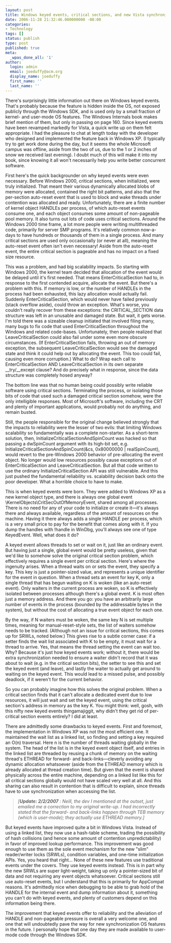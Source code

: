 ```yaml
---
layout: post
title: Windows keyed events, critical sections, and new Vista synchronization features
date: 2006-11-28 21:32:46.000000000 -08:00
categories:
- Technology
tags: []
status: publish
type: post
published: true
meta:
  _wpas_done_all: '1'
author:
  login: admin
  email: joeduffy@acm.org
  display_name: joeduffy
  first_name: ''
  last_name: ''
---
```

There's surprisingly little information out there on Windows keyed events.
That's probably because the feature is hidden inside the OS, not exposed publicly
through the Windows SDK, and is used only by a small fraction of kernel- and user-mode
OS features.  The Windows Internals book makes brief mention of them, but only
in passing on page 160.  Since keyed events have been revamped markedly for
Vista, a quick write up on them felt appropriate.  I had the pleasure to chat
at length today with the developer who designed and implemented the feature back
in Windows XP.  (I typically try to get work done during the day, but it
seems the whole Microsoft campus was offline, aside from the two of us, due to
the 1 or 2 inches of snow we received last evening).  I doubt much of this will
make it into my book, since knowing it all won't necessarily help you write better
concurrent software.

First here's the quick backgrounder on why keyed events were even necessary.
Before Windows 2000, critical sections, when initialized, were truly initialized.
That meant their various dynamically allocated blobs of memory were allocated, contained
the right bit patterns, and also that the per-section auto-reset event that is used
to block and wake threads under contention was allocated and ready.  Unfortunately,
there are a finite number of kernel object HANDLEs per process, of which auto-reset
events consume one, and each object consumes some amount of non-pageable pool memory.
It also turns out lots of code uses critical sections.  Around the Windows 2000
time frame, a lot more people were writing multithreaded code, primarily for server
SMP programs.  It's relatively common now-a-days to have hundreds or thousands
of them in a single process.  And many critical sections are used only occasionally
(or never at all), meaning the auto-reset event often isn't even necessary!
Aside from the auto-reset event, the entire critical section is pageable and has
no impact on a fixed size resource.

This was a problem, and had big scalability impacts.  So starting with Windows
2000, the kernel team decided that allocation of the event would be delayed until
it's first needed.  That means EnterCriticalSection had to, in response to
the first contended acquire, allocate the event.  But there's a problem with
this.  If memory is low, or the number of HANDLEs in the process had been exhausted,
this lazy allocation would actually fail.  Suddenly EnterCriticalSection, which
would never have failed previously (stack overflow aside), could throw an exception.
What's worse, you couldn't really recover from these exceptions: the CRITICAL\_SECTION
data structure was left in an unusable and damaged state.  But wait, it gets
worse.  I'm told there was a sizeable cleanup initiated that involved filing
many, many bugs to fix code that used EnterCriticalSection throughout the Windows
and related code-bases.  Unfortunately, then people realized that LeaveCriticalSection
could also fail under some even more obscure circumstances.  (If EnterCriticalSection
fails, throwing an out of memory exception, the subsequent LeaveCriticalSection would
see the damaged state and think it could help out by allocating the event.
This too could fail, causing even more corruption.)  What to do?  Wrap
each call to EnterCriticalSection AND LeaveCriticalSection in its own separate \_\_try/\_\_except
clause?  And do precisely what in response, since the data structure was completely
hosed anyway?

The bottom line was that no human being could possibly write reliable software using
critical sections.  Terminating the process, or isolating those bits of code
that used such a damaged critical section somehow, were the only intelligible responses.
Most of Microsoft's software, including the CRT and plenty of important applications,
would probably not do anything, and remain busted.

Still, the people responsible for the original change believed strongly that the
impacts to reliability were the lesser of two evils: that limiting Windows scalability
so fundamentally was a complete non-starter.  As a short-term solution, then,
InitializeCriticalSectionAndSpinCount was hacked so that passing a dwSpinCount argument
with its high-bit set, e.g. InitializeCriticalSectionAndSpinCount(&cs, 0x80000000
| realSpinCount), would revert to the pre-Windows 2000 behavior of pre-allocating
the event object.  No longer would low resources possibly cause exceptions out
of EnterCriticalSection and LeaveCriticalSection.  But all that code written
to use the ordinary InitializeCriticalSection API was still vulnerable.  And
this just pushed the fundamental reliability vs. scalability decision back onto the
poor developer.  What a horrible choice to have to make.

This is when keyed events were born.  They were added to Windows XP as a new
kernel object type, and there is always one global event \KernelObjects\CritSecOutOfMemoryEvent,
shared among all processes.  There is no need for any of your code to initialize
or create it—it's always there and always available, regardless of the amount
of resources on the machine.  Having it there always adds a single HANDLE per
process, which is a very small price to pay for the benefit that comes along with
it.  If you dump the handles with !handle in WinDbg, you'll always see one
of type KeyedEvent.  Well, what does it do?

A keyed event allows threads to set or wait on it, just like an ordinary event.
But having just a single, global event would be pretty useless, given that we'd
like to somehow solve the original critical section problem, which effectively requires
a single event per critical section.  Here's where the ingenuity arises.
When a thread waits on or sets the event, they specify a key.  This key is just
a pointer-sized value, and represents a unique identifier for the event in question.
When a thread sets an event for key K, only a single thread that has begun waiting
on K is woken (like an auto-reset event).  Only waiters in the current process
are woken, so K is effectively isolated between processes although there's a global
event.  K is most often just a memory address.  And there you go: you have
an arbitrarily large number of events in the process (bounded by the addressable
bytes in the system), but without the cost of allocating a true event object for
each one.

By the way, if N waiters must be woken, the same key N is set multiple times, meaning
for manual-reset-style sets, the list of waiters somehow needs to be tracked.
(Although not an issue for critical sections, this comes up for SRWLs, noted below.)
This gives rise to a subtle corner case: if a setter finds the wait list associated
with K to be empty, it must wait for a thread to arrive.  Yes, that means the
thread setting the event can wait too.  Why?  Because it's just how keyed
events work; without it, there would be extra synchronization needed to ensure a
waiter didn't record that it was about to wait (e.g. in the critical section bits),
the setter to see this and set the keyed event (and leave), and lastly the waiter
to actually get around to waiting on the keyed event.  This would lead to a
missed pulse, and possibly deadlock, if it weren't for the current behavior.

So you can probably imagine how this solves the original problem.  When a critical
section finds that it can't allocate a dedicated event due to low resources, it
will just wait and set the keyed event, using the critical section's address in
memory as the key K.  You might think: well, gosh, with this nifty new keyed
events thingamajiggit, why didn't they get rid of per-critical section events entirely?
I did at least.

There are admittedly some drawbacks to keyed events.  First and foremost, the
implementation in Windows XP was not the most efficient one.  It maintained
the wait list as a linked list, so finding and setting a key required an O(n) traversal.  Here
n is the number of threads waiting globally in the system.  The head of
the list is in the keyed event object itself, and entries in the linked list are
threaded by reusing a chunk of memory on the waiting thread's ETHREAD for
forward- and back-links—cleverly avoiding any dynamic allocation whatsoever (aside
from the ETHREAD memory which is already allocated at thread creation time).
But given that the event is shared physically across the entire machine, depending
on a linked list like this for all critical sections globally would not have scaled
very well at all.  And this sharing can also result in contention that is difficult
to explain, since threads have to use synchronization when accessing the list.

> _[**Update: 2/2/2007** : Neill, the dev I mentioned at the outset, just emailed
me a correction to my original write-up.  I had incorrectly stated that the
forward- and back-links happen through TEB memory (which is user-mode); they actually
use ETHREAD memory.]_

But keyed events have improved quite a bit in Windows Vista.  Instead of using
a linked list, they now use a hash-table scheme, trading the possibility of hash
collisions (and hence some amount of contention unpredictability) in favor of improved
lookup performance.  This improvement was good enough to use them as the sole
event mechanism for the new "slim" reader/writer locks (SRWLs), condition variables,
and one-time initialization APIs.  Yes, you heard that right…  None of
these new features use traditional events under the covers.  They use keyed
events instead.  This is in part why the new SRWLs are super light-weight, taking
up only a pointer-sized bit of data and not requiring any event objects whatsoever.
Critical sections still use auto-reset events, but I understand that this is primarily
for AppCompat reasons.  It's admittedly nice when debugging to be able to
grab hold of the HANDLE for the internal event and dump information about it, something
you can't do with keyed events, and plenty of customers depend on this information
being there.

The improvement that keyed events offer to reliability and the alleviation of HANDLE
and non-pageable pressure is overall a very welcome one, and one that will undoubtedly
pave the way for new synchronization OS features in the future.  I personally
hope that one day they are made available to user-mode code through the Windows SDK.

